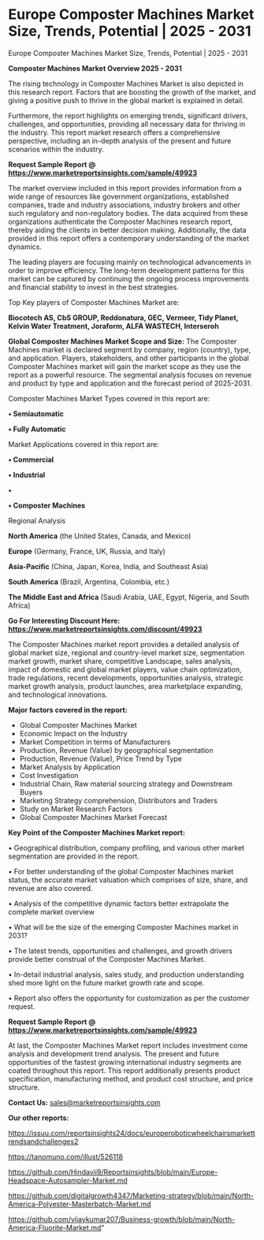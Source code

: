 # Europe Composter Machines Market Size, Trends, Potential | 2025 - 2031
Europe Composter Machines Market Size, Trends, Potential | 2025 - 2031

<Strong> Composter Machines Market Overview 2025 - 2031</strong>

The rising technology in Composter Machines Market is also depicted in this research report. Factors that are boosting the growth of the market, and giving a positive push to thrive in the global market is explained in detail.

Furthermore, the report highlights on emerging trends, significant drivers, challenges, and opportunities, providing all necessary data for thriving in the industry. This report market research offers a comprehensive perspective, including an in-depth analysis of the present and future scenarios within the industry.

<strong>Request Sample Report @ <a href=https://www.marketreportsinsights.com/sample/49923>https://www.marketreportsinsights.com/sample/49923</a></strong>

The market overview included in this report provides information from a wide range of resources like government organizations, established companies, trade and industry associations, industry brokers and other such regulatory and non-regulatory bodies. The data acquired from these organizations authenticate the Composter Machines research report, thereby aiding the clients in better decision making. Additionally, the data provided in this report offers a contemporary understanding of the market dynamics.

The leading players are focusing mainly on technological advancements in order to improve efficiency. The long-term development patterns for this market can be captured by continuing the ongoing process improvements and financial stability to invest in the best strategies.

Top Key players of Composter Machines Market are:

<strong>Biocotech AS, CbS GROUP, Reddonatura, GEC, Vermeer, Tidy Planet, Kelvin Water Treatment, Joraform, ALFA WASTECH, Interseroh</strong>

<strong><b>Global Composter Machines Market Scope and Size:</b></strong>
The Composter Machines market is declared segment by company, region (country), type, and application. Players, stakeholders, and other participants in the global Composter Machines market will gain the market scope as they use the report as a powerful resource. The segmental analysis focuses on revenue and product by type and application and the forecast period of 2025-2031.

Composter Machines Market Types covered in this report are:

<strong>•  Semiautomatic

•  Fully Automatic</strong>

Market Applications covered in this report are:

<strong>•  Commercial

•  Industrial

•  

•  Composter Machines</strong> 

Regional Analysis

<strong>North America</strong> (the United States, Canada, and Mexico)

<strong>Europe</strong> (Germany, France, UK, Russia, and Italy)

<strong>Asia-Pacific</strong> (China, Japan, Korea, India, and Southeast Asia)

<strong>South America</strong> (Brazil, Argentina, Colombia, etc.)

<strong>The Middle East and Africa</strong> (Saudi Arabia, UAE, Egypt, Nigeria, and South Africa)

<strong>Go For Interesting Discount Here: <a href=https://www.marketreportsinsights.com/discount/49923>https://www.marketreportsinsights.com/discount/49923</a></strong>

The Composter Machines market report provides a detailed analysis of global market size, regional and country-level market size, segmentation market growth, market share, competitive Landscape, sales analysis, impact of domestic and global market players, value chain optimization, trade regulations, recent developments, opportunities analysis, strategic market growth analysis, product launches, area marketplace expanding, and technological innovations.

<strong><b>Major factors covered in the report:</b></strong>
<ul>
  <li>Global Composter Machines Market </li>
  <li>Economic Impact on the Industry</li>
  <li>Market Competition in terms of Manufacturers</li>
  <li>Production, Revenue (Value) by geographical segmentation</li>
  <li>Production, Revenue (Value), Price Trend by Type</li>
  <li>Market Analysis by Application</li>
  <li>Cost Investigation</li>
  <li>Industrial Chain, Raw material sourcing strategy and Downstream Buyers</li>
  <li>Marketing Strategy comprehension, Distributors and Traders</li>
  <li>Study on Market Research Factors</li>
  <li>Global Composter Machines Market Forecast</li>
</ul>

<strong><b>Key Point of the Composter Machines Market report:</b></strong>

• Geographical distribution, company profiling, and various other market segmentation are provided in the report.

• For better understanding of the global Composter Machines market status, the accurate market valuation which comprises of size, share, and revenue are also covered.

• Analysis of the competitive dynamic factors better extrapolate the complete market overview

• What will be the size of the emerging Composter Machines market in 2031?

• The latest trends, opportunities and challenges, and growth drivers provide better construal of the Composter Machines Market.

• In-detail industrial analysis, sales study, and production understanding shed more light on the future market growth rate and scope.

• Report also offers the opportunity for customization as per the customer request.

<strong>Request Sample Report @ <a href=https://www.marketreportsinsights.com/sample/49923>https://www.marketreportsinsights.com/sample/49923</a></strong>

At last, the Composter Machines Market report includes investment come analysis and development trend analysis. The present and future opportunities of the fastest growing international industry segments are coated throughout this report. This report additionally presents product specification, manufacturing method, and product cost structure, and price structure.

<strong>Contact Us:</strong>
sales@marketreportsinsights.com

<strong>Our other reports:</strong>

<a href=https://issuu.com/reportsinsights24/docs/europeroboticwheelchairsmarkettrendsandchallenges2>https://issuu.com/reportsinsights24/docs/europeroboticwheelchairsmarkettrendsandchallenges2</a>

<a href=https://tanomuno.com/illust/526118>https://tanomuno.com/illust/526118</a>

<a href=https://github.com/Hindavii9/Reportsinsights/blob/main/Europe-Headspace-Autosampler-Market.md>https://github.com/Hindavii9/Reportsinsights/blob/main/Europe-Headspace-Autosampler-Market.md</a>

<a href=https://github.com/digitalgrowth4347/Marketing-strategy/blob/main/North-America-Polyester-Masterbatch-Market.md>https://github.com/digitalgrowth4347/Marketing-strategy/blob/main/North-America-Polyester-Masterbatch-Market.md</a>

<a href=https://github.com/vijaykumar207/Business-growth/blob/main/North-America-Fluorite-Market.md>https://github.com/vijaykumar207/Business-growth/blob/main/North-America-Fluorite-Market.md</a>"
